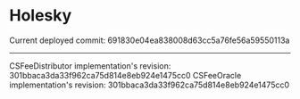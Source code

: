 
# Holesky

Current deployed commit: 691830e04ea838008d63cc5a76fe56a59550113a

---

CSFeeDistributor implementation's revision: 301bbaca3da33f962ca75d814e8eb924e1475cc0
CSFeeOracle implementation's revision: 301bbaca3da33f962ca75d814e8eb924e1475cc0
